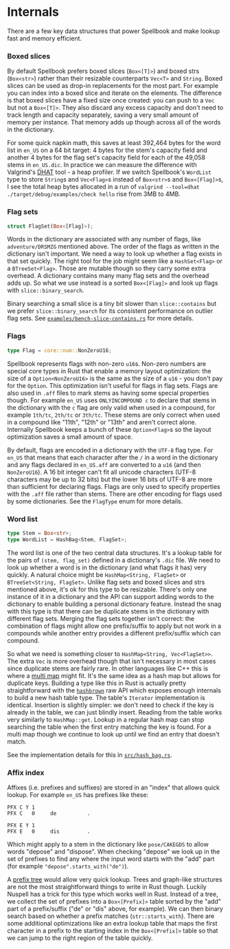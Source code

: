 # Internals

There are a few key data structures that power Spellbook and make lookup fast and memory efficient.

### Boxed slices

By default Spellbook prefers boxed slices (`Box<[T]>`) and boxed strs (`Box<str>`) rather than their resizable counterparts `Vec<T>` and `String`. Boxed slices can be used as drop-in replacements for the most part. For example you can index into a boxed slice and iterate on the elements. The difference is that boxed slices have a fixed size once created: you can push to a `Vec` but not a `Box<[T]>`. They also discard any excess capacity and don't need to track length and capacity separately, saving a very small amount of memory per instance. That memory adds up though across all of the words in the dictionary.

For some quick napkin math, this saves at least 392,464 bytes for the word list in `en_US` on a 64 bit target: 4 bytes for the stem's capacity field and another 4 bytes for the flag set's capacity field for each of the 49,058 stems in `en_US.dic`. In practice we can measure the difference with Valgrind's [DHAT](https://valgrind.org/docs/manual/dh-manual.html) tool - a heap profiler. If we switch Spellbook's `WordList` type to store `String`s and `Vec<Flag>`s instead of `Box<str>`s and `Box<[Flag]>`s, I see the total heap bytes allocated in a run of `valgrind --tool=dhat ./target/debug/examples/check hello` rise from 3MB to 4MB.

### Flag sets

```rust
struct FlagSet(Box<[Flag]>);
```

Words in the dictionary are associated with any number of flags, like `adventure/DRSMZG` mentioned above. The order of the flags as written in the dictionary isn't important. We need a way to look up whether a flag exists in that set quickly. The right tool for the job might seem like a `HashSet<Flag>` or a `BTreeSet<Flag>`. Those are mutable though so they carry some extra overhead. A dictionary contains many many flag sets and the overhead adds up. So what we use instead is a sorted `Box<[Flag]>` and look up flags with `slice::binary_search`.

Binary searching a small slice is a tiny bit slower than `slice::contains` but we prefer `slice::binary_search` for its consistent performance on outlier flag sets. See [`examples/bench-slice-contains.rs`](../examples/bench-slice-contains.rs) for more details.

### Flags

```rust
type Flag = core::num::NonZeroU16;
```

Spellbook represents flags with non-zero `u16`s. Non-zero numbers are special core types in Rust that enable a memory layout optimization: the size of a `Option<NonZeroU16>` is the same as the size of a `u16` - you don't pay for the `Option`. This optimization isn't useful for flags in flag sets. Flags are also used in `.aff` files to mark stems as having some special properties though. For example `en_US` uses `ONLYINCOMPOUND c` to declare that stems in the dictionary with the `c` flag are only valid when used in a compound, for example `1th/tc`, `2th/tc` or `3th/tc`. These stems are only correct when used in a compound like "11th", "12th" or "13th" and aren't correct alone. Internally Spellbook keeps a bunch of these `Option<Flag>`s so the layout optimization saves a small amount of space.

By default, flags are encoded in a dictionary with the `UTF-8` flag type. For `en_US` that means that each character after the `/` in a word in the dictionary and any flags declared in `en_US.aff` are converted to a `u16` (and then `NonZeroU16`). A 16 bit integer can't fit all unicode characters (UTF-8 characters may be up to 32 bits) but the lower 16 bits of UTF-8 are more than sufficient for declaring flags. Flags are only used to specify properties with the `.aff` file rather than stems. There are other encoding for flags used by some dictionaries. See the `FlagType` enum for more details.

### Word list

```rust
type Stem = Box<str>;
type WordList = HashBag<Stem, FlagSet>;
```

The word list is one of the two central data structures. It's a lookup table for the pairs of `(stem, flag_set)` defined in a dictionary's `.dic` file. We need to look up whether a word is in the dictionary (and what flags it has) very quickly. A natural choice might be `HashMap<String, FlagSet>` or `BTreeSet<String, FlagSet>`. Unlike flag sets and boxed slices and strs mentioned above, it's ok for this type to be resizable. There's only one instance of it in a dictionary and the API can support adding words to the dictionary to enable building a personal dictionary feature. Instead the snag with this type is that there can be duplicate stems in the dictionary with different flag sets. Merging the flag sets together isn't correct: the combination of flags might allow one prefix/suffix to apply but not work in a compounds while another entry provides a different prefix/suffix which can compound.

So what we need is something closer to `HashMap<String, Vec<FlagSet>>`. The extra `Vec` is more overhead though that isn't necessary in most cases since duplicate stems are fairly rare. In other languages like C++ this is where a [multi map](https://en.cppreference.com/w/cpp/container/unordered_multimap) might fit. It's the same idea as a hash map but allows for duplicate keys. Building a type like this in Rust is actually pretty straightforward with the [`hashbrown`] raw API which exposes enough internals to build a new hash table type. The table's `Iterator` implementation is identical. Insertion is slightly simpler: we don't need to check if the key is already in the table, we can just blindly insert. Reading from the table works very similarly to `HashMap::get`. Lookup in a regular hash map can stop searching the table when the first entry matching the key is found. For a multi map though we continue to look up until we find an entry that doesn't match.

See the implementation details for this in [`src/hash_bag.rs`](../src/hash_bag.rs).

### Affix index

Affixes (i.e. prefixes and suffixes) are stored in an "index" that allows quick lookup. For example `en_US` has prefixes like these:

```
PFX C Y 1
PFX C   0     de          .

PFX E Y 1
PFX E   0     dis         .
```

Which might apply to a stem in the dictionary like `pose/CAKEGDS` to allow words "depose" and "dispose". When checking "depose" we look up in the set of prefixes to find any where the input word starts with the "add" part (for example `"depose".starts_with("de")`).

A [prefix tree](https://en.wikipedia.org/wiki/Trie) would allow very quick lookup. Trees and graph-like structures are not the most straightforward things to write in Rust though. Luckily Nuspell has a trick for this type which works well in Rust. Instead of a tree, we collect the set of prefixes into a `Box<[Prefix]>` table sorted by the "add" part of a prefix/suffix ("de" or "dis" above, for example). We can then binary search based on whether a prefix matches (`str::starts_with`). There are some additional optimizations like an extra lookup table that maps the first character in a prefix to the starting index in the `Box<[Prefix]>` table so that we can jump to the right region of the table quickly.

[`hashbrown`]: https://github.com/rust-lang/hashbrown
